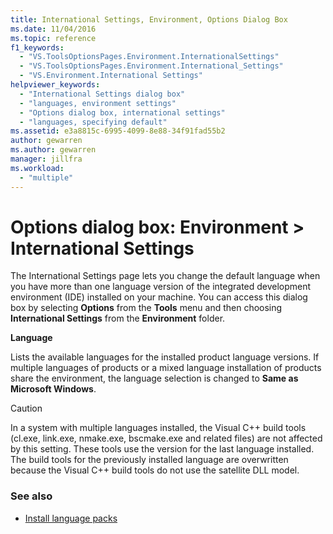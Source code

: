 ```yaml
---
title: International Settings, Environment, Options Dialog Box
ms.date: 11/04/2016
ms.topic: reference
f1_keywords:
  - "VS.ToolsOptionsPages.Environment.InternationalSettings"
  - "VS.ToolsOptionsPages.Environment.International_Settings"
  - "VS.Environment.International Settings"
helpviewer_keywords:
  - "International Settings dialog box"
  - "languages, environment settings"
  - "Options dialog box, international settings"
  - "languages, specifying default"
ms.assetid: e3a8815c-6995-4099-8e88-34f91fad55b2
author: gewarren
ms.author: gewarren
manager: jillfra
ms.workload:
  - "multiple"
---
```

# Options dialog box: Environment \> International Settings

The International Settings page lets you change the default language when you have more than one language version of the integrated development environment (IDE) installed on your machine. You can access this dialog box by selecting **Options** from the **Tools** menu and then choosing **International Settings** from the **Environment** folder.

**Language**

Lists the available languages for the installed product language versions. If multiple languages of products or a mixed language installation of products share the environment, the language selection is changed to **Same as Microsoft Windows**.

> [!CAUTION]
> In a system with multiple languages installed, the Visual C++ build tools (cl.exe, link.exe, nmake.exe, bscmake.exe and related files) are not affected by this setting. These tools use the version for the last language installed. The build tools for the previously installed language are overwritten because the Visual C++ build tools do not use the satellite DLL model.

### See also

- [Install language packs](../../install/install-visual-studio.md#step-6---install-language-packs-optional)